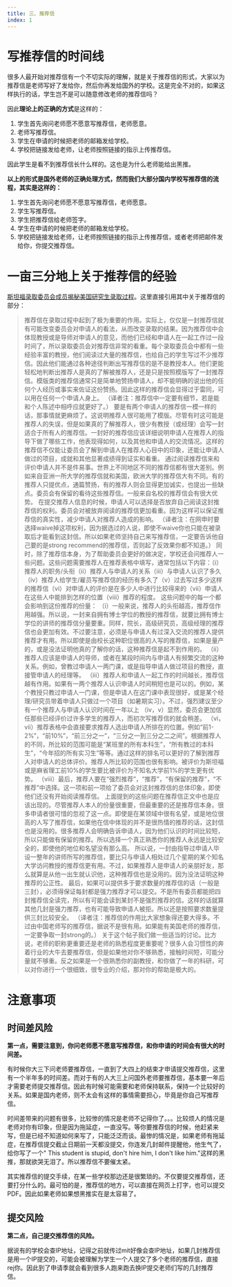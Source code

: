 ```yaml
---
title: 三、推荐信
index: 1
---
```


# 写推荐信的时间线

很多人最开始对推荐信有一个不切实际的理解，就是关于推荐信的形式，大家以为推荐信是老师写好了发给你，然后你再发给国外的学校。这是完全不对的，如果这样执行的话，学生岂不是可以随意修改老师的推荐信吗？

因此**理论上的正确的方式**是这样的：

1. 学生首先询问老师愿不愿意写推荐信，老师愿意。
2. 老师写推荐信。
3. 学生在申请的时候把老师的邮箱发给学校。
4. 学校把链接发给老师，让老师按照链接的指示上传推荐信。

因此学生是看不到推荐信长什么样的。这也是为什么老师能给出黑推。

**以上的形式是国外老师的正确处理方式，然而我们大部分国内学校写推荐信的流程，其实是这样的：**

1. 学生首先询问老师愿不愿意写推荐信，老师愿意。
2. 学生写推荐信。
3. 学生把推荐信给老师签字。
4. 学生在申请的时候把老师的邮箱发给学校。
5. 学校把链接发给老师，让老师按照链接的指示上传推荐信，或者老师把邮件发给你，你提交推荐信。

# 一亩三分地上关于推荐信的经验

[斯坦福录取委员会成员揭秘美国研究生录取过程](https://www.1point3acres.com/bbs/thread-87909-1-1.html)。这里直接引用其中关于推荐信的部分：

> 推荐信在录取过程中起到了极为重要的作用。实际上，仅仅是一封推荐信就有可能改变委员会对申请人的看法，从而改变录取的结果。因为推荐信中会体现教授或是导师对申请人的意见，而他们已经和申请人在一起工作过一段时间了，所以录取委员会对推荐信非常的看重。每个录取委员会中都有一些经验丰富的教授，他们阅读过大量的推荐信，也给自己的学生写过不少推荐信。因此他们能通过各种途径判断出写推荐信的是不是教授本人。他们更能轻松地判断出推荐人是真的了解被推荐人，还是只是按照模版写了一封推荐信。模版类的推荐信通常只是简单地赞扬申请人，却不能明确的说出他的任何个人经历或事实来佐证这份赞扬。因此这样的推荐信会显得过于雷同，可以用在任何一个申请人身上。    （译者注：推荐信中一定要有细节，若是能和个人陈述中相呼应就更好了。）    要是有两个申请人的推荐信一模一样的话，那事情就更麻烦了。这说明推荐人很可能用了模版。尽管有时这可能是推荐人的失误，但是如果真的了解推荐人，很少有教授（或经理）会写一封适合于所有人的推荐信。一封好的推荐信应该详细说明申请人在推荐人的指导下做了哪些工作，他表现得如何，以及其他和申请人的交流情况。这样的推荐信不仅能让委员会了解到申请人在推荐人心目中的印象，还能让申请人做过的项目，成就和其他显著成绩得到证实和看重。    通过阅读推荐信来和评价申请人并不是件易事。世界上不同地区不同的推荐信都有很大差别。例如来自亚洲一所大学的推荐信就和美国，欧洲大学的推荐信大有不同。有的推荐人只提优点，通篇赞扬，有的推荐人则会显得更加诚实，也提出一些缺点。委员会有保留的看待这些推荐信。一般来自名校的推荐信会有很大优势。    在提交推荐人信息的时候，申请人可以选择是否放弃自己阅读这封推荐信的权利。委员会对被放弃阅读的推荐信更加看重。因为这样可以保证推荐信的真实性，减少申请人对推荐人造成的影响。 （译者注：在网申时要选择waive掉这项权利，因为据选过的人说，即使不waive你也只能在被录取后才能看到这封信。所以如果老师坚持自己来写推荐信，一定要告诉他自己要的是strong recommend的推荐信，否则起了反效果你都不知道。） 同时，除了推荐信本身，为了帮助委员会更好的做决定，学校还会问推荐人一些问题。这些问题需要推荐人在推荐表格中填写，通常包括以下内容：（i）推荐人的职务/头衔（ii）推荐人与申请人的关系（iii）与申请人认识了多久（iv）推荐人给学生/雇员写推荐信的经历有多久了（v）过去写过多少这样的推荐信（vi）对申请人的评价是在多少人中进行比较得来的（vii）申请人在这些人中能排到怎样的位置（viii）推荐的程度。 这些问题中的每一个都会影响到这份推荐的份量： （i）一般来说，推荐人的头衔越高，推荐信作用越强。所以说，一封来自拥有博士学位的教授的推荐信，就要比拥有博士学位的讲师的推荐信分量要重。同样，院长，高级研究员，高级经理的推荐信也会更加有效。不过要注意，必须是与申请人有过深入交流的推荐人提供推荐才有用。所以即使是由校长这种职位很高的人写的推荐信，如果是量产的，或是没法证明他真的了解你的话，这种推荐信是起不到作用的。   （ii）推荐人应该是申请人的导师，或者在某段时间内与申请人有频繁交流的这种关系。例如，曾教过申请人一两门课，或是指导申请人做过项目的教授，直接管申请人的经理等。   （iii）推荐人和申请人一起工作的时间越长，推荐信越有作用。如果有一两个推荐人认识申请人时间稍短也是可以的。例如，某个教授只教过申请人一门课，但是申请人在这门课中表现很好，或是某个经理/研究员带着申请人只做过一个项目（如暑期实习）。不过，强烈建议至少有一个推荐人与申请人认识时间在一年以上   （iv，v）显然，委员会更加信任那些已经评价过许多学生的推荐人，而初次写推荐信的就会稍差。   （vi，vii）推荐表格中会直接要求推荐人选出申请人所排在的位置。例如“前1-2%”，“前10%”，“前三分之一”，“三分之一到三分之二之间”。根据推荐人的不同，所比较的范围可能是“某班里的所有本科生”，“所有教过的本科生”，“今年招的所有实习生”等等。通过这样的排名可以更好的了解到推荐人对申请人的总体评价。推荐人所比较的范围也很有影响。被评价为斯坦福或是麻省理工前10%的学生要比被评价为不知名大学前1%的学生更有优势。    （viii）最后，推荐人要在“强烈推荐”，“推荐”，“有保留的推荐”，“不推荐”中选择。这一项和前一项给了委员会对这封推荐信的总体印象，即使他们还没有开始阅读推荐信。 上面提到的这些问题在推荐信正文中也是应该出现的。尽管推荐人本人的份量很重要，但最重要的还是推荐信本身。很多申请者很可惜的忽视了这一点。即使是在某领域中很有名望，或是地位很高的人写了推荐信，如果他在信中体现的并不是很热情的推荐的话，这封信也是没用的。很多推荐人会明确告诉申请人，因为他们认识的时间比较短，所以只能做有保留的推荐。所以选择一个真正熟悉你的推荐人永远是比较安全的，即使他的地位和名望没有那么高。 所以说，一封由指导过申请人毕设一整年的讲师所写的推荐信，要比只与申请人相处过几个星期的某个知名大学访问教授的推荐信更有用。不过，如果推荐人是申请人的亲朋好友，那么就算是从他一出生就认识他，这种推荐信也是没用的。因为没法证明这种推荐的公正性。 最后，如果可以提供多于要求数量的推荐信的话（一般是三封），必须得保证每封都是强力推荐才可以提交。不是所有委员都能把四封推荐信全读完，所以有可能会读到某封不是强烈推荐的信。这样的话就算其他几封是强力推荐，也有可能导致申请人被拒。所以还是按照要求数量提供三封比较安全。 （译者注：推荐信的作用比大家想象得还要大得多。不过由中国老师写的推荐信，据说不是很有用。如果能有美国老师的推荐信，一定要争取一封strong的。） 关于这个帖子我们做一些适当的讨论。比方说，老师的职称更重要还是老师的熟悉程度更重要呢？很多人会习惯性的奔着行业的大牛去要推荐信，但是如果他对你不够熟悉，接触时间短，可能分量就不够重。反之如果是一个很熟悉你的副教授，和你做了一年的科研，可以对你进行一个很细致，很专业的介绍，那对你的帮助是极大的。

# 注意事项

## **时间差风险**

**第一点，需要注意到，你问老师愿不愿意写推荐信，和你申请的时间会有很大的时间差。**

有时候你大三下问老师要推荐信，一直到了大四上的结束才申请提交推荐信，这里有一个半年多的时间差。而对于有的人大三上问国外老师要推荐信，基本要一年后才需要老师提交推荐信。因此有时候可能需要和老师保持联系，保持一个比较好的关系。如果是国内老师，则不太会有这样的事情需要担心，毕竟是你自己写推荐信。

时间差带来的问题有很多，比较惨的情况是老师不记得你了。。。比较烦人的情况是老师对你有印象，但是因为拖延症，一直没写。等你要推荐信的时候，他赶紧来写，但是已经不知道如何来写了，只能泛泛而谈。最惨的情况是，如果老师有拖延症，在推荐信提交截止日期前一天都没提交，你连发几封邮件提醒他，他生气了，给你写了一个" This student is stupid, don't hire him, I don't like him."这样的黑推，那就欲哭无泪了。所以推荐信不要催太紧。

其实推荐信的提交手续，在某一些学校那边还是很繁琐的。不仅要提交推荐信，还要打分什么的。最可怕的是，推荐信的地方，可以直接在网页上打字，也可以提交PDF。因此如果老师如果想黑推实在是太容易了。

## 提交风险

**第二点，自己提交推荐信的风险。**

据说有的学校会查IP地址，记得之前就传过mit好像会查IP地址，如果几封推荐信是用一个IP提交的，可能会被理解为学生一个人提交了多个老师的推荐信，直接rej你。因此到了申请季就会看到很多人跑来跑去换IP提交老师们写的几封推荐信。